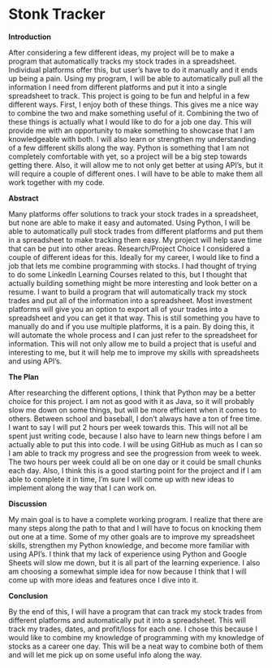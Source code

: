 # Stonk Tracker

**Introduction**

  After considering a few different ideas, my project will be to make a program that automatically tracks my stock trades in a spreadsheet. Individual platforms offer this, but user’s have to do it manually and it ends up being a pain. Using my program, I will be able to automatically pull all the information I need from different platforms and put it into a single spreadsheet to track.
  This project is going to be fun and helpful in a few different ways. First, I enjoy both of these things. This gives me a nice way to combine the two and make something useful of it. Combining the two of these things is actually what I would like to do for a job one day. This will provide me with an opportunity to make something to showcase that I am knowledgeable with both.
  I will also learn or strengthen my understanding of a few different skills along the way. Python is something that I am not completely comfortable with yet, so a project will be a big step towards getting there. Also, it will allow me to not only get better at using API’s, but it will require a couple of different ones. I will have to be able to make them all work together with my code.
	
**Abstract**

  Many platforms offer solutions to track your stock trades in a spreadsheet, but none are able to make it easy and automated. Using Python, I will be able to automatically pull stock trades from different platforms and put them in a spreadsheet to make tracking them easy. My project will help save time that can be put into other areas.
Research/Project Choice
  I considered a couple of different ideas for this. Ideally for my career, I would like to find a job that lets me combine programming with stocks. I had thought of trying to do some LinkedIn Learning Courses related to this, but I thought that actually building something might be more interesting and look better on a resume. I want to build a program that will automatically track my stock trades and put all of the information into a spreadsheet.
  Most investment platforms will give you an option to export all of your trades into a spreadsheet and you can get it that way. This is still something you have to manually do and if you use multiple platforms, it is a pain. By doing this, it will automate the whole process and I can just refer to the spreadsheet for information. This will not only allow me to build a project that is useful and interesting to me, but it will help me to improve my skills with spreadsheets and using API’s.

**The Plan**

  After researching the different options, I think that Python may be a better choice for this project. I am not as good with it as Java, so it will probably slow me down on some things, but will be more efficient when it comes to others. Between school and baseball, I don’t always have a ton of free time. I want to say I will put 2 hours per week towards this. This will not all be spent just writing code, because I also have to learn new things before I am actually able to put this into code. I will be using GitHub as much as I can so I am able to track my progress and see the progression from week to week. The two hours per week could all be on one day or it could be small chunks each day. Also, I think this is a good starting point for the project and if I am able to complete it in time, I’m sure I will come up with new ideas to implement along the way that I can work on.

**Discussion**

  My main goal is to have a complete working program. I realize that there are many steps along the path to that and I will have to focus on knocking them out one at a time. Some of my other goals are to improve my spreadsheet skills, strengthen my Python knowledge, and become more familiar with using API’s.
  I think that my lack of experience using Python and Google Sheets will slow me down, but it is all part of the learning experience. I also am choosing a somewhat simple idea for now because I think that I will come up with more ideas and features once I dive into it.

**Conclusion**

  By the end of this, I will have a program that can track my stock trades from different platforms and automatically put it into a spreadsheet. This will track my trades, dates, and profit/loss for each one. I chose this because I would like to combine my knowledge of programming with my knowledge of stocks as a career one day. This will be a neat way to combine both of them and will let me pick up on some useful info along the way.
